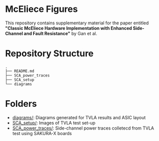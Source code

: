 # McEliece Figures

This repository contains supplementary material for the paper entitled **"Classic McEliece Hardware Implementation with Enhanced Side-Channel and Fault Resistance"** by Gan et al.


# Repository Structure
```
.
├── README.md
├── SCA_power_traces
├── SCA_setup
└── diagrams
```

# Folders
* [diagrams/](./diagrams/): Diagrams generated for TVLA results and ASIC layout
* [SCA_setup/](./SCA_setup/): Images of TVLA test set-up
* [SCA_power_traces/](./SCA_power_traces/): Side-channel power traces colletecd from TVLA test using SAKURA-X boards
